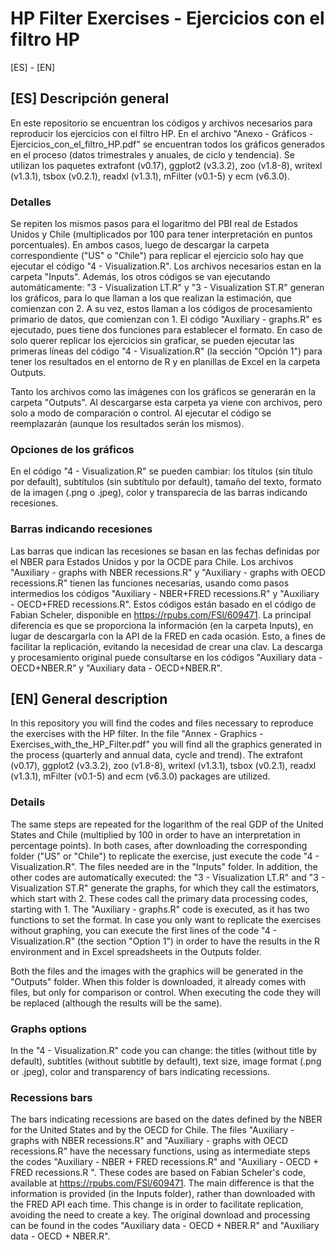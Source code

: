 # HP Filter Exercises - Ejercicios con el filtro HP

[ES] - [EN] 

## [ES] Descripción general
En este repositorio se encuentran los códigos y archivos necesarios para reproducir los ejercicios con el filtro HP. En el archivo "Anexo - Gráficos - Ejercicios_con_el_filtro_HP.pdf" se encuentran todos los gráficos generados en el proceso (datos trimestrales y anuales, de ciclo y tendencia). Se utilizan los paquetes extrafont (v0.17), ggplot2 (v3.3.2),  zoo (v1.8-8), writexl (v1.3.1), tsbox (v0.2.1), readxl (v1.3.1), mFilter (v0.1-5) y ecm (v6.3.0).

### Detalles
Se repiten los mismos pasos para el logaritmo del PBI real de Estados Unidos y Chile (multiplicados por 100 para tener interpretación en puntos porcentuales). En ambos casos, luego de descargar la carpeta correspondiente ("US" o "Chile") para replicar el ejercicio solo hay que ejecutar el código "4 - Visualization.R". Los archivos necesarios estan en la carpeta "Inputs". Además, los otros códigos se van ejecutando automáticamente: "3 - Visualization LT.R" y "3 - Visualization ST.R" generan los gráficos, para lo que llaman a los que realizan la estimación, que comienzan con 2. A su vez, estos llaman a los códigos de procesamiento primario de datos, que comienzan con 1. El código "Auxiliary - graphs.R" es ejecutado, pues tiene dos funciones para establecer el formato. En caso de solo querer replicar los ejercicios sin graficar, se pueden ejecutar las primeras líneas del código "4 - Visualization.R" (la sección "Opción 1") para tener los resultados en el entorno de R y en planillas de Excel en la carpeta Outputs.

Tanto los archivos como las imágenes con los gráficos se generarán en la carpeta "Outputs". Al descargarse esta carpeta ya viene con archivos, pero solo a modo de comparación o control. Al ejecutar el código se reemplazarán (aunque los resultados serán los mismos).

### Opciones de los gráficos
En el código "4 - Visualization.R" se pueden cambiar: los títulos (sin título por default), subtítulos (sin subtítulo por default), tamaño del texto, formato de la imagen (.png o .jpeg), color y transparecia de las barras indicando recesiones.

### Barras indicando recesiones
Las barras que indican las recesiones se basan en las fechas definidas por el NBER para Estados Unidos y por la OCDE para Chile. Los archivos "Auxiliary - graphs with NBER recessions.R" y "Auxiliary - graphs with OECD recessions.R" tienen las funciones necesarias, usando como pasos intermedios  los códigos "Auxiliary - NBER+FRED recessions.R" y "Auxiliary - OECD+FRED recessions.R". Estos códigos están basado en el código de Fabian Scheler, disponible en https://rpubs.com/FSl/609471. La principal diferencia es que se proporciona la información (en la carpeta Inputs), en lugar de descargarla con la API de la FRED en cada ocasión. Esto, a fines de facilitar la replicación, evitando la necesidad de crear una clav. La descarga y procesamiento original puede consultarse en los códigos "Auxiliary data - OECD+NBER.R" y "Auxiliary data - OECD+NBER.R". 


## [EN] General description
In this repository you will find the codes and files necessary to reproduce the exercises with the HP filter. In the file "Annex - Graphics - Exercises_with_the_HP_Filter.pdf" you will find all the graphics generated in the process (quarterly and annual data, cycle and trend). The extrafont (v0.17), ggplot2 (v3.3.2), zoo (v1.8-8), writexl (v1.3.1), tsbox (v0.2.1), readxl (v1.3.1), mFilter (v0.1-5) and ecm (v6.3.0) packages are utilized.

### Details
The same steps are repeated for the logarithm of the real GDP of the United States and Chile (multiplied by 100 in order to have an interpretation in percentage points). In both cases, after downloading the corresponding folder ("US" or "Chile") to replicate the exercise, just execute the code "4 - Visualization.R". The files needed are in the "Inputs" folder. In addition, the other codes are automatically executed: the "3 - Visualization LT.R" and "3 - Visualization ST.R" generate the graphs, for which they call the estimators, which start with 2. These codes call the primary data processing codes, starting with 1. The "Auxiliary - graphs.R" code is executed, as it has two functions to set the format. In case you only want to replicate the exercises without graphing, you can execute the first lines of the code "4 - Visualization.R" (the section "Option 1") in order to have the results in the R environment and in Excel spreadsheets in the Outputs folder. 

Both the files and the images with the graphics will be generated in the "Outputs" folder. When this folder is downloaded, it already comes with files, but only for comparison or control. When executing the code they will be replaced (although the results will be the same). 

### Graphs options
In  the "4 - Visualization.R" code you can change: the titles (without title by default), subtitles (without subtitle by default), text size, image format (.png or .jpeg), color and transparency of bars indicating recessions. 

### Recessions bars
The bars indicating recessions are based on the dates defined by the NBER for the United States and by the OECD for Chile. The files "Auxiliary - graphs with NBER recessions.R" and "Auxiliary - graphs with OECD recessions.R" have the necessary functions, using as intermediate steps the codes "Auxiliary - NBER + FRED recessions.R" and "Auxiliary - OECD + FRED recessions.R ". These codes are based on Fabian Scheler's code, available at https://rpubs.com/FSl/609471. The main difference is that the information is provided (in the Inputs folder), rather than downloaded with the FRED API each time. This change is in order to facilitate replication, avoiding the need to create a key. The original download and processing can be found in the codes "Auxiliary data - OECD + NBER.R" and "Auxiliary data - OECD + NBER.R". 



